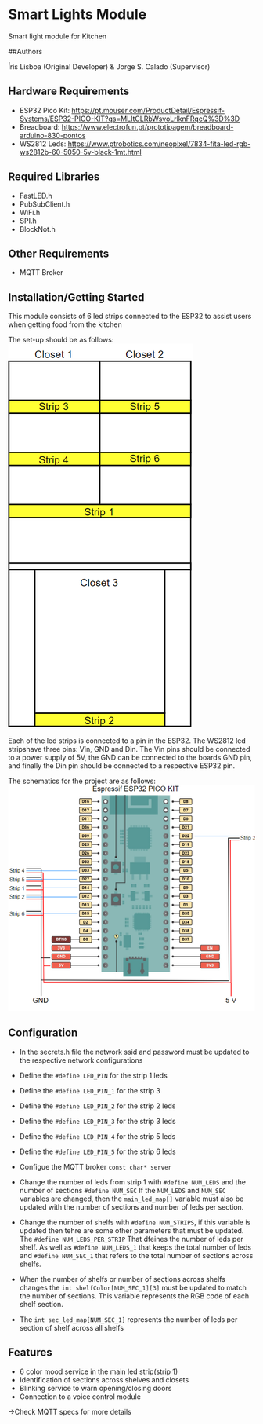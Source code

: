 # Smart Lights Module

Smart light module for Kitchen

##Authors

Íris Lisboa (Original Developer) & Jorge S. Calado (Supervisor)

## Hardware Requirements
 - ESP32 Pico Kit: https://pt.mouser.com/ProductDetail/Espressif-Systems/ESP32-PICO-KIT?qs=MLItCLRbWsyoLrlknFRqcQ%3D%3D
 - Breadboard: https://www.electrofun.pt/prototipagem/breadboard-arduino-830-pontos
 - WS2812 Leds: https://www.ptrobotics.com/neopixel/7834-fita-led-rgb-ws2812b-60-5050-5v-black-1mt.html

## Required Libraries
 - FastLED.h
 - PubSubClient.h
 - WiFi.h
 - SPI.h
 - BlockNot.h

## Other Requirements
 - MQTT Broker

## Installation/Getting Started
This module consists of 6 led strips connected to the ESP32 to assist users when getting food from the kitchen

The set-up should be as follows:
![Kitchen closet set-up](set-up.PNG)

Each of the led strips is connected to a pin in the ESP32. The WS2812 led stripshave three pins: Vin, GND and Din.
The Vin pins should be connected to a power supply of 5V, the GND can be connected to the boards GND pin, and finally the Din pin should be connected to a respective ESP32 pin. 

The schematics for the project are as follows:
![Schematic](schematic.PNG)

## Configuration

 - In the secrets.h file the network ssid and password must be updated to the respective network configurations
 - Define the ```#define LED_PIN``` for the strip 1 leds
 - Define the ```#define LED_PIN_1``` for the strip 3
 - Define the ```#define LED_PIN_2``` for the strip 2 leds
 - Define the ```#define LED_PIN_3``` for the strip 3 leds
 - Define the ```#define LED_PIN_4``` for the strip 5 leds
 - Define the ```#define LED_PIN_5``` for the strip 6 leds
 - Configue the MQTT broker ```const char* server```

 - Change the number of leds from strip 1 with ```#define NUM_LEDS``` and the number of sections ```#define NUM_SEC```
If the ```NUM_LEDS``` and ```NUM_SEC``` variables are changed, then the ```main_led_map[]``` variable must also be updated with the number of sections and number of leds per section.<br>

 - Change the number of shelfs with ```#define NUM_STRIPS```, if this variable is updated then tehre are some other parameters that must be updated. The ```#define NUM_LEDS_PER_STRIP``` That dfeines the number of leds per shelf. As well as ```#define NUM_LEDS_1``` that keeps the total number of leds and ```#define NUM_SEC_1``` that refers to the total number of sections across shelfs.

 - When the number of shelfs or number of sections across shelfs changes the ```int shelfColor[NUM_SEC_1][3]``` must be updated to match the number of sections. This variable represents the RGB code of each shelf section.
 - The ```int sec_led_map[NUM_SEC_1]``` represents the number of leds per section of shelf across all shelfs

## Features

 - 6 color mood service in the main led strip(strip 1)
 - Identification of sections across shelves and closets
 - Blinking service to warn opening/closing doors
 - Connection to a voice control module

->Check MQTT specs for more details
